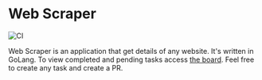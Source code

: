 # Web Scraper
![CI](https://github.com/eguezgustavo/web-scraper/actions/workflows/cicd.yaml/badge.svg?branch=main)

Web Scraper is an application that get details of any website. It's written in GoLang. To view completed and pending tasks access [the board](https://github.com/users/eguezgustavo/projects/1). Feel free to create any task and create a PR.